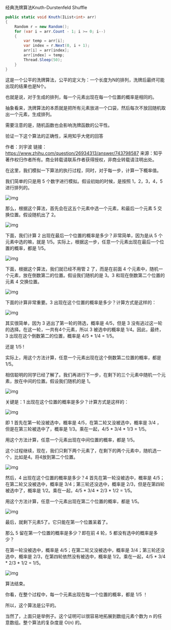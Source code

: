经典洗牌算法Knuth-Durstenfeld Shuffle

```c#
public static void Knuth(IList<int> arr)
{
    Random r = new Random();
    for (var i = arr.Count - 1; i >= 0; i--)
    {
        var temp = arr[i];
        var index = r.Next(0, i + 1);
        arr[i] = arr[index];
        arr[index] = temp;
        Thread.Sleep(50);
    }
}
```

这是一个公平的洗牌算法，公平的定义为：一个长度为N的排列，洗牌后最终可能出现的结果也是N个。

也就是说，对于生成的排列，每一个元素出现在每一个位置的概率是相同的。

抽象看来，洗牌算法的本质就是把所有元素放进一个口袋，然后每次不放回随机取出一个元素，生成排列。

需要注意的是，随机函数也会影响洗牌函数的公平性。

验证一下这个算法的正确性，采用知乎大佬的回答

作者：刘宇波
链接：https://www.zhihu.com/question/26934313/answer/743798587
来源：知乎
著作权归作者所有。商业转载请联系作者获得授权，非商业转载请注明出处。



在这里，我们模拟一下算法的执行过程，同时，对于每一步，计算一下概率值。

我们简单的只是用 5 个数字进行模拟。假设初始的时候，是按照 1，2，3，4，5 进行排列的。

![img](Image/v2-4eb87a5d3766ebbcd709084c01eaae1c_720w.jpg)



那么，根据这个算法，首先会在这五个元素中选一个元素，和最后一个元素 5 交换位置。假设随机出了 2。

![img](Image/v2-5aa51399457a559d774c68b8fd63e008_720w.jpg)



下面，我们计算 2 出现在最后一个位置的概率是多少？非常简单，因为是从 5 个元素中选的嘛，就是 1/5。实际上，根据这一步，任意一个元素出现在最后一个位置的概率，都是 1/5。

![img](Image/v2-3c7a2b6282971cb88d92ffd9f6de0881_720w.jpg)



下面，根据这个算法，我们就已经不用管 2 了，而是在前面 4 个元素中，随机一个元素，放在倒数第二的位置。假设我们随机的是 3。3 和现在倒数第二个位置的元素 4 交换位置。

![img](Image/v2-8919cbcae35631a28f3dd99cc86ece0d_720w.jpg)



下面的计算非常重要。3 出现在这个位置的概率是多少？计算方式是这样的：

![img](Image/v2-fd127ad10a65ef26743db6f69a71f66d_720w.jpg)



其实很简单，因为 3 逃出了第一轮的筛选，概率是 4/5，但是 3 没有逃过这一轮的选择。在这一轮，一共有4个元素，所以 3 被选中的概率是 1/4。因此，最终，3 出现在这个倒数第二的位置，概率是 4/5 * 1/4 = 1/5。

还是 1/5 !

实际上，用这个方法计算，任意一个元素出现在这个倒数第二位置的概率，都是 1/5。



相信聪明的同学已经了解了。我们再进行下一步，在剩下的三个元素中随机一个元素，放在中间的位置。假设我们随机的是 1。

![img](Image/v2-1099d6928228a54218a9c8ed5bef2a77_720w.jpg)



关键是：1 出现在这个位置的概率是多少？计算方式是这样的：

![img](Image/v2-8143c4e6413fcd940ca48e79a1003c85_720w.jpg)



即 1 首先在第一轮没被选中，概率是 4/5，在第二轮又没被选中，概率是 3/4 ，但是在第三轮被选中了，概率是 1/3。乘在一起，4/5 * 3/4 * 1/3 = 1/5。

用这个方法计算，任意一个元素出现在中间位置的概率，都是 1/5。



这个过程继续，现在，我们只剩下两个元素了，在剩下的两个元素中，随机选一个，比如是4。将4放到第二个位置。

![img](Image/v2-4a27417134d922cb253d24bcd50f376c_720w.jpg)



然后，4 出现在这个位置的概率是多少？4 首先在第一轮没被选中，概率是 4/5；在第二轮又没被选中，概率是 3/4；第三轮还没选中，概率是 2/3，但是在第四轮被选中了，概率是 1/2。乘在一起，4/5 * 3/4 * 2/3 * 1/2 = 1/5。

用这个方法计算，任意一个元素出现在第二个位置的概率，都是 1/5。

![img](Image/v2-4206cc253c57d7aa90c139447f424489_720w.jpg)



最后，就剩下元素5了。它只能在第一个位置呆着了。

那么 5 留在第一个位置的概率是多少？即在前 4 轮，5 都没有选中的概率是多少？

在第一轮没被选中，概率是 4/5；在第二轮又没被选中，概率是 3/4；第三轮还没选中，概率是 2/3，在第四轮依然没有被选中，概率是 1/2。乘在一起，4/5 * 3/4 * 2/3 * 1/2 = 1/5。

![img](Image/v2-6df4528e1d8a3c72577ead17ae6512f6_720w.jpg)

算法结束。



你看，在整个过程中，每一个元素出现在每一个位置的概率，都是 1/5 ！

所以，这个算法是公平的。

当然了，上面只是举例子。这个证明可以很容易地拓展到数组元素个数为 n 的任意数组。整个算法的复杂度是 O(n) 的。